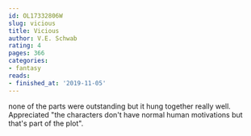 ```yaml
---
id: OL17332806W
slug: vicious
title: Vicious
author: V.E. Schwab
rating: 4
pages: 366
categories:
- fantasy
reads:
- finished_at: '2019-11-05'
---
```

none of the parts were outstanding but it hung together really well. Appreciated "the characters don't have normal human motivations but that's part of the plot".
